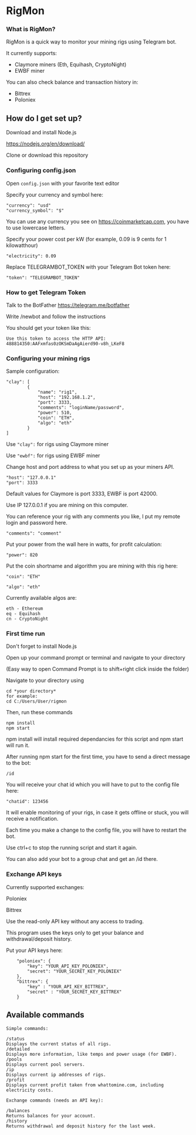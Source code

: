 # RigMon #


### What is RigMon? ###

RigMon is a quick way to monitor your mining rigs using Telegram bot.

It currently supports:
* Claymore miners (Eth, Equihash, CryptoNight)
* EWBF miner

You can also check balance and transaction history in:
* Bittrex
* Poloniex

## How do I get set up? ###

Download and install Node.js

https://nodejs.org/en/download/

Clone or download this repository

### Configuring config.json ###

Open `config.json` with your favorite text editor

Specify your currency and symbol here:

```
"currency": "usd"
"currency_symbol": "$"
```

You can use any currency you see on https://coinmarketcap.com, you have to use lowercase letters.

Specify your power cost per kW (for example, 0.09 is 9 cents for 1 kilowatthour)

`"electricity": 0.09`

Replace TELEGRAMBOT_TOKEN with your Telegram Bot token here:

`"token": "TELEGRAMBOT_TOKEN"`

### How to get Telegram Token

Talk to the BotFather https://telegram.me/botfather

Write /newbot and follow the instructions

You should get your token like this:
```
Use this token to access the HTTP API:
488814350:AAFxmfas0zOKSmDaAgAierd90-v8h_LKeF8
```
### Configuring your mining rigs

Sample configuration:

```
"clay": [
        {
            "name": "rig1",
            "host": "192.168.1.2",
            "port": 3333,
            "comments": "loginName/password",
            "power": 510,
            "coin": "ETH",
            "algo": "eth"
        }
]
```

Use `"clay":` for rigs using Claymore miner

Use `"ewbf":` for rigs using EWBF miner

Change host and port address to what you set up as your miners API.
```
"host": "127.0.0.1"
"port": 3333
```
Default values for Claymore is port 3333, EWBF is port 42000.

Use IP 127.0.0.1 if you are mining on this computer.

You can reference your rig with any comments you like, I put my remote login and password here.

`"comments": "comment"`

Put your power from the wall here in watts, for profit calculation:

`"power": 820`

Put the coin shortname and algorithm you are mining with this rig here:

`"coin": "ETH"`

`"algo": "eth"`

Currently available algos are: 

```
eth - Ethereum
eq - Equihash
cn - CryptoNight
```

### First time run

Don't forget to install Node.js

Open up your command prompt or terminal and navigate to your directory

(Easy way to open Command Prompt is to shift+right click inside the folder)

Navigate to your directory using 

```
cd *your directory*
for example:
cd C:/Users/User/rigmon
```

Then, run these commands

```
npm install
npm start
```

npm install will install required dependancies for this script and npm start will run it.

After running npm start for the first time, you have to send a direct message to the bot:

`/id`

You will receive your chat id which you will have to put to the config file here:

`"chatid": 123456`

It will enable monitoring of your rigs, in case it gets offline or stuck, you will receive a notification.

Each time you make a change to the config file, you will have to restart the bot.

Use ctrl+c to stop the running script and start it again.

You can also add your bot to a group chat and get an /id there.

### Exchange API keys

Currently supported exchanges:

Poloniex

Bittrex

Use the read-only API key without any access to trading.

This program uses the keys only to get your balance and withdrawal/deposit history.

Put your API keys here:

```
    "poloniex": {
        "key": "YOUR_API_KEY_POLONIEX",
        "secret": "YOUR_SECRET_KEY_POLONIEX"
    },
    "bittrex": {
        "key" : "YOUR_API_KEY_BITTREX",
        "secret" : "YOUR_SECRET_KEY_BITTREX"
    }
```

## Available commands ###

```
Simple commands:

/status
Displays the current status of all rigs.
/detailed
Displays more information, like temps and power usage (for EWBF).
/pools
Displays current pool servers.
/ip
Displays current ip addresses of rigs.
/profit
Displays current profit taken from whattomine.com, including electricity costs.

Exchange commands (needs an API key):

/balances
Returns balances for your account.
/history
Returns withdrawal and deposit history for the last week.
```